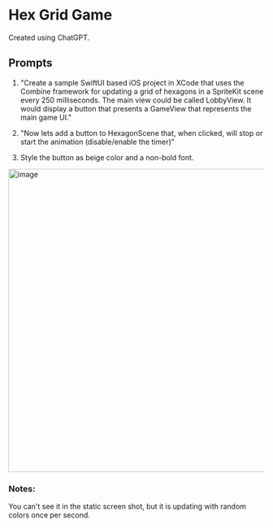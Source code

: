 # Hex Grid Game
Created using ChatGPT.

## Prompts

1. "Create a sample SwiftUI based iOS project in XCode that uses the Combine framework for updating a grid of hexagons in a SpriteKit  scene every 250 milliseconds.
The main view could be called LobbyView. It would display a button that presents a GameView that represents the main game UI."

2. "Now lets add a button to HexagonScene that, when clicked, will stop or start the animation (disable/enable the timer)"

3. Style the button as beige color and a non-bold font.

<img width="596" alt="image" src="https://github.com/user-attachments/assets/b123b8a0-f872-453c-a917-ab6348f9dfb2" />

### Notes:
You can't see it in the static screen shot, but it is updating with random colors once per second.
